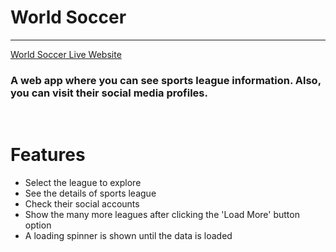 
<h1>World Soccer</h1>
<hr/>
<a href="https://pedantic-pasteur-e63762.netlify.app/">World Soccer Live Website</a>
<h3>A web app where you can see sports league information. Also, you can visit their social media profiles.</h3>
<br>
<h1>Features</h1>
<ul>
  <li>Select the league to explore</li>
<li>See the details of sports league</li>
<li>Check their social accounts</li>
<li>Show the many more leagues after clicking the 'Load More' button option</li>
<li>A loading spinner is shown until the data is loaded</li>
</ul>
